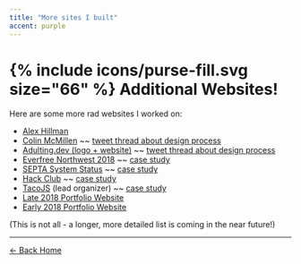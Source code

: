 ```yaml
---
title: "More sites I built"
accent: purple
---
```


# {% include icons/purse-fill.svg size="66" %} Additional Websites!

Here are some more rad websites I worked on:

- [Alex Hillman](https://dangerouslyawesome.com)
- [Colin McMillen](https://famicol.in/) ~~ [tweet thread about design process](https://mobile.twitter.com/pixelyunicorn/status/1125536908673716225)
- [Adulting.dev (logo + website)](https://twitter.com/pixelyunicorn/status/1171577440034074626) ~~ [tweet thread about design process](https://mobile.twitter.com/pixelyunicorn/status/1125536908673716225)
- [Everfree Northwest 2018](https://2018.everfreenw.com/) ~~ [case study](https://2019.melody.cool/efnw)
- [SEPTA System Status](/septa) ~~ [case study](/septa)
- [Hack Club](https://web.archive.org/web/20171101000000*/hackclub.com) ~~ [case study](https://2019.melody.cool/hackclub)
- [TacoJS](https://tacojs.github.io) (lead organizer) ~~ [case study](https://2019.melody.cool/tacojs)
- [Late 2018 Portfolio Website](https://2019.melody.cool)
- [Early 2018 Portfolio Website](https://2018.melody.cool)

(This is not all - a longer, more detailed list is coming in the near future!)

---

<a href="/" class="button uno">← Back Home</a>
